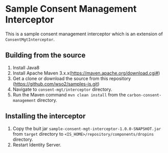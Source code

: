 # Sample Consent Management Interceptor

This is a sample consent management interceptor which is an extension of `ConsentMgtInterceptor`.

## Building from the source

1. Install Java8
1. Install Apache Maven 3.x.x(https://maven.apache.org/download.cgi#)
1. Get a clone or download the source from this repository (https://github.com/wso2/samples-is.git)
1. Navigate to `consent-mgt/interceptor` directory.
1. Run the Maven command ``mvn clean install`` from the ``carbon-consent-management`` directory.

## Installing the interceptor

1. Copy the buit jar `sample-consent-mgt-interceptor-1.0.0-SNAPSHOT.jar` from `target` directory to `<IS_HOME>/repository/components/dropins` directory.
1. Restart Identity Server.